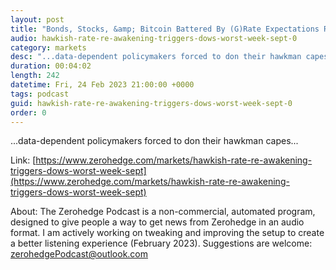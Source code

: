```yaml
---
layout: post
title: "Bonds, Stocks, &amp; Bitcoin Battered By (G)Rate Expectations Repricing"
audio: hawkish-rate-re-awakening-triggers-dows-worst-week-sept-0
category: markets
desc: "...data-dependent policymakers forced to don their hawkman capes..."
duration: 00:04:02
length: 242
datetime: Fri, 24 Feb 2023 21:00:00 +0000
tags: podcast
guid: hawkish-rate-re-awakening-triggers-dows-worst-week-sept-0
order: 0
---
```

...data-dependent policymakers forced to don their hawkman capes...

Link: [https://www.zerohedge.com/markets/hawkish-rate-re-awakening-triggers-dows-worst-week-sept](https://www.zerohedge.com/markets/hawkish-rate-re-awakening-triggers-dows-worst-week-sept)

About: The Zerohedge Podcast is a non-commercial, automated program, designed to give people a way to get news from Zerohedge in an audio format.  I am actively working on tweaking and improving the setup to create a better listening experience (February 2023).  Suggestions are welcome: [zerohedgePodcast@outlook.com](mailto:zerohedgePodcast@outlook.com)